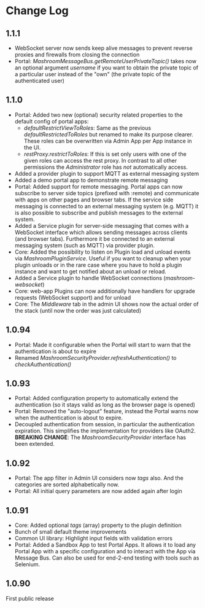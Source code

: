 
# Change Log

## 1.1.1

 * WebSocket server now sends keep alive messages to prevent reverse proxies and firewalls from closing the connection
 * Portal: _MashroomMessageBus.getRemoteUserPrivateTopic()_ takes now an optional argument _username_ if you want to obtain the private 
   topic of a particular user instead of the "own" (the private topic of the authenticated user)

## 1.1.0

 * Portal: Added two new (optional) security related properties to the default config of portal apps:
     * _defaultRestrictViewToRoles_: Same as the previous _defaultRestrictedToRoles_ but renamed to make its purpose clearer. 
       These roles can be overwritten via Admin App per App instance in the UI.
     * _restProxy.restrictToRoles_: If this is set only users with one of the given roles can access the rest proxy.
       In contrast to all other permissions the _Administrator_ role has _not_ automatically access.
 * Added a provider plugin to support MQTT as external messaging system
 * Added a demo portal app to demonstrate remote messaging
 * Portal: Added support for remote messaging. Portal apps can now subscribe to server side topics (prefixed with :remote) 
   and communicate with apps on other pages and browser tabs. If the service side messaging is connected to an external 
   messaging system (e.g. MQTT) it is also possible to subscribe and publish messages to the external system.
 * Added a Service plugin for server-side messaging that comes with a WebSocket interface which allows sending messages
   across clients (and browser tabs). Furthermore it be connected to an external messaging system (such as MQTT) via provider plugin.
 * Core: Added the possibility to listen on Plugin load and unload events via _MashroomPluginService_.
   Useful if you want to cleanup when your plugin unloads or in the rare case where you have to hold
   a plugin instance and want to get notified about an unload or reload.
 * Added a Service plugin to handle WebSocket connections (_mashroom-websocket_)
 * Core: web-app Plugins can now additionally have handlers for upgrade requests (WebSocket support) and for unload
 * Core: The _Middleware_ tab in the admin UI shows now the actual order of the stack (until now the order was just calculated) 

## 1.0.94

 * Portal: Made it configurable when the Portal will start to warn that the authentication is about to expire
 * Renamed _MashroomSecurityProvider.refreshAuthentication()_ to _checkAuthentication()_ 

## 1.0.93

 * Portal: Added configuration property to automatically extend the authentication (so it stays valid as long as the browser page is opened)
 * Portal: Removed the "auto-logout" feature, instead the Portal warns now when the authentication is about to expire.
 * Decoupled authentication from session, in particular the authentication expiration. This simplifies the implementation for
   providers like OAuth2. **BREAKING CHANGE**: The _MashroomSecurityProvider_ interface has been extended.

## 1.0.92

 * Portal: The app filter in Admin UI considers now _tags_ also. 
   And the categories are sorted alphabetically now.
 * Portal: All initial query parameters are now added again after login

## 1.0.91

 * Core: Added optional _tags_ (array) property to the plugin definition 
 * Bunch of small default theme improvements
 * Common UI library: Highlight input fields with validation errors
 * Portal: Added a Sandbox App to test Portal Apps. 
   It allows it to load any Portal App with a specific configuration and to interact with the App
   via Message Bus. Can also be used for end-2-end testing with tools such as Selenium.

## 1.0.90

First public release
